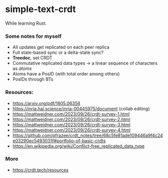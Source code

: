 # simple-text-crdt

While learning Rust.

### Some notes for myself

- All updates get replicated on each peer replica
- Full state-based sync or a delta-state sync?
- **Treedoc**, set CRDT
- Commutative replicated data types -> a linear sequence of characters as _atoms_
- Atoms have a PosID (with total order among others)
- PosIDs through BTs

### Resources:

- https://arxiv.org/pdf/1805.06358
- https://inria.hal.science/inria-00445975/document (collab editing)
- https://mattweidner.com/2023/09/26/crdt-survey-1.html
- https://mattweidner.com/2023/09/26/crdt-survey-2.html
- https://mattweidner.com/2023/09/26/crdt-survey-3.html
- https://mattweidner.com/2023/09/26/crdt-survey-4.html
- https://github.com/pfrazee/crdt_notes/tree/68c5fe81ade109446a9f4c24e03290ec5493031f#portfolio-of-basic-crdts
- https://en.wikipedia.org/wiki/Conflict-free_replicated_data_type

### More

- https://crdt.tech/resources
